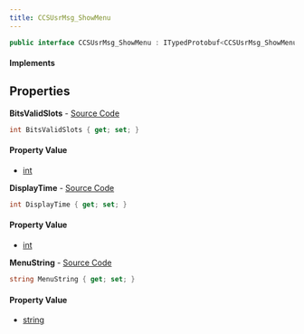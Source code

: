 ```yaml
---
title: CCSUsrMsg_ShowMenu
---
```


```csharp
public interface CCSUsrMsg_ShowMenu : ITypedProtobuf<CCSUsrMsg_ShowMenu>, INativeHandle, INetMessage<CCSUsrMsg_ShowMenu>, IDisposable
```

#### Implements

## Properties

**BitsValidSlots** - [Source Code](https://github.com/swiftly-solution/swiftlys2/blob/main/managed/src/SwiftlyS2.Generated/Protobufs/Interfaces/CCSUsrMsg_ShowMenu.cs#L18)

```csharp
int BitsValidSlots { get; set; }
```

#### Property Value

- [int](https://learn.microsoft.com/dotnet/api/system.int32)

**DisplayTime** - [Source Code](https://github.com/swiftly-solution/swiftlys2/blob/main/managed/src/SwiftlyS2.Generated/Protobufs/Interfaces/CCSUsrMsg_ShowMenu.cs#L21)

```csharp
int DisplayTime { get; set; }
```

#### Property Value

- [int](https://learn.microsoft.com/dotnet/api/system.int32)

**MenuString** - [Source Code](https://github.com/swiftly-solution/swiftlys2/blob/main/managed/src/SwiftlyS2.Generated/Protobufs/Interfaces/CCSUsrMsg_ShowMenu.cs#L24)

```csharp
string MenuString { get; set; }
```

#### Property Value

- [string](https://learn.microsoft.com/dotnet/api/system.string)

